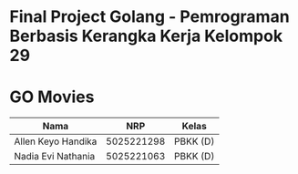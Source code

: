# Final Project Golang - Pemrograman Berbasis Kerangka Kerja Kelompok 29


# GO Movies

| Nama           | NRP        | Kelas     |
| ---            | ---        | ----------|
| Allen Keyo Handika | 5025221298 |  PBKK (D) |
| Nadia Evi Nathania | 5025221063 |  PBKK (D) |
